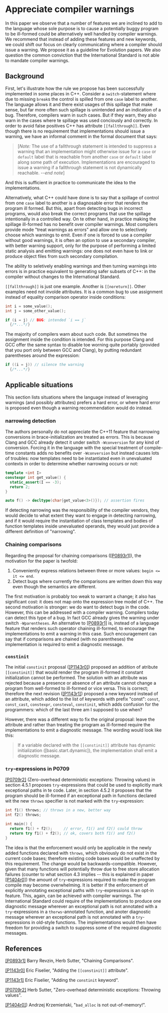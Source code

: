 Appreciate compiler warnings
============================

In this paper we observe that a number of features we are inclined to add to the language whose sole purpose is to cause a potentially buggy program to be ill-formed could be alternatively well handled by compiler warnings. We recommend that instead of adding these features and new keywords, we could shift our focus on clearly communicating where a compiler should issue a warning. We propose it as a guideline for Evolution papers. We also question the common conviction that the International Standard is not able to mandate compiler warnings.


Background
----------

First, let's illustrate how the rule we propose has been successfully implemented in some places in C++. Consider a `switch`-statement
where due to missing `break`s the control is spilled from one `case` label to another. The language allows it and there exist
usages of this spillage that make sense, but far more often such spillage is unintended and an indication of a bug. 
Therefore, compilers warn in such cases. But if they warn, they also warn in the cases where te spillage was used conciously
and correctly. In order to avoid false positives C++ has attribute `[[fallthrough]]`. Even though there is no requirement that implementations should issue a warning, we have an informal comment in the formal document that says:

> [*Note:* The use of a fallthrough statement is intended to suppress a warning that an implementation might
> otherwise issue for a `case` or `default` label that is reachable from another `case` or `default` label along some
> path of execution. Implementations are encouraged to issue a warning if a fallthrough statement is not
dynamically reachable. *--end note*]

And this is sufficient in practice to communicate the idea to the implementations.

Alternatively, what C++ could have done is to say that a spillage of control from one `case` label to another is a diagnosable
error that renders the program ill formed. But this, apart from detecting bugs in incorrect programs, would also break the
correct programs that use the spillage intentionally in a controlled way. On te other hand, in practice making the spillage
ill-formed has no benefit over compiler warnings. Most compilers provide mode "treat warnings as errors" and allow one to selectively choose which warnings to emit. Even if one is forced to use a compiler without good warnings, it is often an option to use a secondary compiler, with better warning support, only for the purpose of performing a limited static analysis and emitting warnings: one does not even have to link or produce object files from such secondary compilation.

The ability to seletively enabling warnings and then turning warnings into errors is in practice equivalent to generating safer subsets of C++: in the compiler without changes to the International Standard.

`[[fallthrough]]` is just one example. Another is `[[noreturn]]`. Other examples need not involde attributes. It is a common bug to use assignment instead of equality comparison operator inside conditions:

```c++
int i = some_value();
int j = some_other_value();

if (i = j) // BUG: intended `i == j`
  {/*...*/}
```

The majority of compilers warn about such code. But sometimes the assignment inside the condition is intended. For this purpose
Clang and GCC offer the same syntax to disable toe worning quite portably (provided that you port only between GCC and Clang),
by putting redundant parentheses around the expression:

```c++
if ((i = j)) // silence the warning
  {/*...*/}
```


Applicable situations
---------------------

This section lists situations where the language instead of leveraging warnings (and possibly attributes) prefers a hard error,
or where hard error is proposed even though a warning recommendation would do instead. 


### narrowing detection

The authors personally do not appreciate the C++11 feature that narrowing conversions in brace-initialization are treated as errors.
This is because Clang and GCC already detect it under switch `-Wconversion` for any kind of conversion. Forcing it in the language 
with the special treatment of compile-time constants adds no benefits over `-Wconversion` but instead causes lots of troubles: now templates need to be instantiated even in unevaluated contexts in order to determine whether narrowing occurs or not:

```c++
template <int I>
constexpr int get_value() { 
  static_assert(I == -3);
  return 2;
}

auto f() -> decltype(char{get_value<3>()}); // assertion fires
```

If detecting narrowing was the responsibility of the compiler vendors, they would decide to what extent they want to engage in detecting narrowing, and if it would require the instantiation of class templates and bodies of function templates inside unevaluated operands, they would just provide a different definition of "narrowing".


### Chaining comparisons

Regarding the proposal for chaining comparisons ([[P0893r1]](http://www.open-std.org/jtc1/sc22/wg21/docs/papers/2018/p0893r1.html)), the motivation for the paper is twofold:

1. Conveniently express relations between three or more values: `begin <= it <= end`.
2. Detect bugs where currently the comparisons are written down this way even though the semantics are different.

The first motivation is probably too weak to warrant a change; it also has significant cost: it does not map onto the expression tree model of C++. The second motivation is stronger: we do want to detect bugs in the code. However, this can be addressed with a compiler warning. Compilers today can detect this type of a bug. In fact GCC already gives the warning under switch `-Wparentheses`. An alternative to [[P0893r1]](http://www.open-std.org/jtc1/sc22/wg21/docs/papers/2018/p0893r1.html) is, instead of a language feature that renders such operator chaining ill-formed, to encourage the implementations to emit a warning in this case. Such encouragement can say that if comparisons are chained (with no parentheses) the implementation is required to emit a diagnostic message.


### `constinit`

The initial `constinit` proposal ([[P1143r0]](http://www.open-std.org/jtc1/sc22/wg21/docs/papers/2018/p1143r0.md)) proposed an addition of atribute `[[constinit]]` that would render the program ill-formed it constant initialization cannot be performed. The solution with an attribute was rejected because a presence or absence of an attribute cannot change a program from well-formed to ill-formed or vice versa. This is correct; therefore the next revision ([[P1143r1]](http://www.open-std.org/jtc1/sc22/wg21/docs/papers/2019/p1143r1.md)) proposed a new keyword instead of an attribute, which added to the list of keywords with prefix "const": `const`, `const_cast`, `constexpr`, `consteval`, `constinit`, which adds confusion for the programmers: which of the last three am I supposed to use when?

However, there was a different way to fix the original proposal: leave the attribute and rather than treating the program as ill-formed require the implementations to emit a diagnostic message. The wording would look like this:

> If a variable declared with the `[[constinit]]` attribute has dynamic initialization ([basic.start.dynamic]),
> the implementation shall emit a diagnostic message.


### `try`-expressions in P0709

[[P0709r2]](http://www.open-std.org/jtc1/sc22/wg21/docs/papers/2018/p0709r2.pdf) (Zero-overhead deterministic exceptions: Throwing values) in section 4.5.1 proposes `try`-expressions that could be used to explicitly mark exceptional paths in te code.
Later, in section 4.5.2 it proposes that the program should be ill-formed if an exceptional path in functions declared wit the new `throws` specifier is not marked with the `try`-expression:

```c++
int f1() throws; // throws in a new, better way
int f2() throws;

int main() {
  return f1() + f2();     // error, f1() and f2() could throw
  return try f1() + f2(); // ok, covers both f1() and f2()
}
```

The idea is that the enforcement would only be applicable in the newly added functions declared with `throws`,
which obviously do not exist in the current code bases; therefore existing code bases would be unaffected by this requirement. 
The change would be backwards-compatible. However, given that many functions will potentially throw due to free store allocation failures (counter to what section 4.3 implies -- this is explained in paper [[P1404r0]](http://www.open-std.org/jtc1/sc22/wg21/docs/papers/2019/p1404r0.md)) the amount of `try`-expressions required to make the program compile
may become overwhelming. It is better if the enforcement of explicitly annotating exceptional paths with `try`-expressions is an opt-in feature. This, again, can be achieved with compiler warnings. The International Standard could require of the implementations to produce one diagnostic message wherever an exceptional path is not annotated with a `try`-expressions in a `thorws`-annotated function, and anoter diagnostic message wherever an exceptional path is not annotated with a `try`-expressions in old-style functions. The implementations would then have freedom for providing a switch to suppress some of the required diagnostic messages.


References
----------

[[P0893r1]](http://www.open-std.org/jtc1/sc22/wg21/docs/papers/2018/p0893r1.html) Barry Revzin, Herb Sutter, "Chaining Comparisons".

[[P1143r0]](http://www.open-std.org/jtc1/sc22/wg21/docs/papers/2018/p1143r0.md) Eric Fiselier, "Adding the `[[constinit]]` attribute".

[[P1143r1]](http://www.open-std.org/jtc1/sc22/wg21/docs/papers/2019/p1143r1.md) Eric Fiselier, "Adding the `constinit` keyword".

[[P0709r2]](http://www.open-std.org/jtc1/sc22/wg21/docs/papers/2018/p0709r2.pdf) Herb Sutter, "Zero-overhead deterministic exceptions: Throwing values".

[[P1404r0]](http://www.open-std.org/jtc1/sc22/wg21/docs/papers/2019/p1404r0.md)) Andrzej Krzemieński, "`bad_alloc` is not out-of-memory!".
